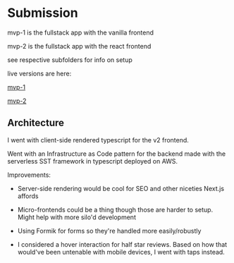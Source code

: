 # Submission

mvp-1 is the fullstack app with the vanilla frontend

mvp-2 is the fullstack app with the react frontend

see respective subfolders for info on setup

live versions are here:

[mvp-1](https://master.d3142dtarxgj25.amplifyapp.com/)

[mvp-2](https://master.d1nntgscnerfyj.amplifyapp.com/)

## Architecture

I went with client-side rendered typescript for the v2 frontend.

Went with an Infrastructure as Code pattern for the backend made with the serverless SST framework in typescript deployed on AWS.

Improvements:

- Server-side rendering would be cool for SEO and other niceties Next.js affords

- Micro-frontends could be a thing though those are harder to setup. Might help with more silo'd development

- Using Formik for forms so they're handled more easily/robustly

- I considered a hover interaction for half star reviews.
  Based on how that would've been untenable with mobile devices, I went with taps instead.

